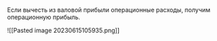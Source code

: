 Если вычесть из валовой прибыли операционные расходы, получим операционную прибыль.

![[Pasted image 20230615105935.png]]
